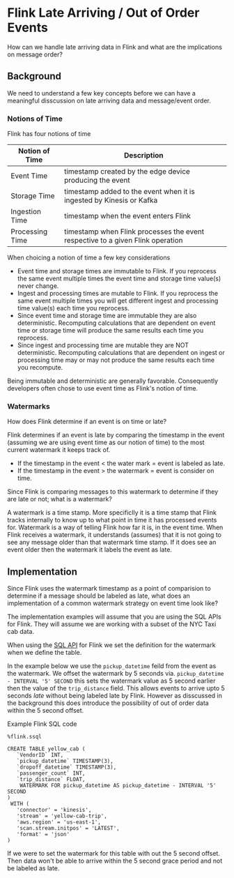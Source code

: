 # Flink Late Arriving / Out of Order Events

How can we handle late arriving data in Flink and what are the implications on message order?

## Background

We need to understand a few key concepts before we can have a meaningful disscussion on late arriving data and message/event order.

### Notions of Time

Flink has four notions of time

| Notion of Time  | Description                                                                      |
| ----------------|----------------------------------------------------------------------------------|
| Event Time      | timestamp created by the edge device producing the event                         |
| Storage Time    | timestamp added to the event when it is ingested by Kinesis or Kafka             |
| Ingestion Time  | timestamp when the event enters Flink                                            | 
| Processing Time | timestamp when Flink processes the event respective to a given Flink operation   |

When choicing a notion of time a few key considerations 
* Event time and storage times are immutable to Flink. If you reprocess the same event multiple times the event time and storage time value(s) never change. 
* Ingest and processing times are mutable to Flink. If you reprocess the same event multiple times you will get different ingest and processing time value(s) each time you reprocess.
* Since event time and storage time are immutable they are also deterministic. Recomputing calculations that are dependent on event time or storage time will produce the same results each time you reprocess.
* Since ingest and processing time are mutable they are NOT deterministic. Recomputing calculations that are dependent on ingest or processing time may or may not produce the same results each time you recompute.

Being immutable and deterministic are generally favorable. Consequently developers often chose to use event time as Flink's notion of time.

### Watermarks

How does Flink determine if an event is on time or late? 

Flink determines if an event is late by comparing the timestamp in the event (assuming we are using event time as our notion of time) to the most current watermark it keeps track of.
* If the timestamp in the event < the water mark = event is labeled as late.
* If the timestamp in the event > the watermark = event is consider on time.

Since Flink is comparing messages to this watermark to determine if they are late or not; what is a watermark?

A watermark is a time stamp. More specificlly it is a time stamp that Flink tracks internally to know up to what point in time it has processed events for. Watermark is a way of telling Flink how far it is, in the event time. When Flink receives a watermark, it understands (assumes) that it is not going to see any message older than that watermark time stamp. If it does see an event older then the watermark it labels the event as late.

## Implementation

Since Flink uses the watermark timestamp as a point of comparision to determine if a message should be labeled as late, what does an implementation of a common watermark strategy on event time look like? 

The implementation examples will assume that you are using the SQL APIs for Flink. They will assume we are working with a subset of the NYC Taxi cab data. 

When using the [SQL API](https://nightlies.apache.org/flink/flink-docs-release-1.13/docs/dev/table/sql/overview/) for Flink we set the definition for the watermark when we define the table. 

In the example below we use the ```pickup_datetime``` feild from the event as the watermark. We offset the watermark by 5 seconds via. ```pickup_datetime - INTERVAL '5' SECOND``` this sets the watermark value as 5 second earlier then the value of the ```trip_distance``` field. This allows events to arrive upto 5 seconds *late* without being labeled late by Flink. However as disscussed in the background this does introduce the possibility of out of order data within the 5 second offset.

Example Flink SQL code

```
%flink.ssql

CREATE TABLE yellow_cab (
   `VendorID` INT,
   `pickup_datetime` TIMESTAMP(3),
   `dropoff_datetime` TIMESTAMP(3),
   `passenger_count` INT,
   `trip_distance` FLOAT,
    WATERMARK FOR pickup_datetime AS pickup_datetime - INTERVAL '5' SECOND
) 
 WITH (
   'connector' = 'kinesis',
   'stream' = 'yellow-cab-trip',
   'aws.region' = 'us-east-1',
   'scan.stream.initpos' = 'LATEST',
   'format' = 'json'
)
```

If we were to set the watermark for this table with out the 5 second offset. Then data won't be able to arrive within the 5 second grace period and not be labeled as late.
